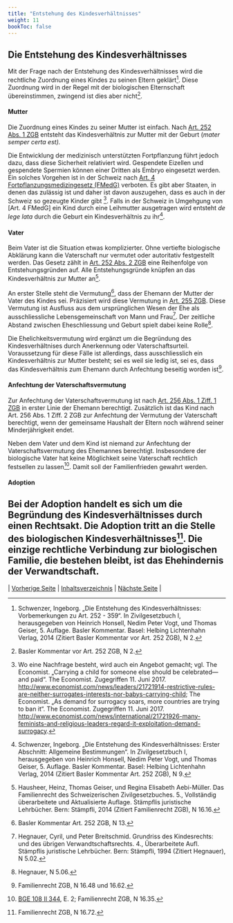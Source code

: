 ```yaml
---
title: "Entstehung des Kindesverhältnisses"
weight: 11
bookToc: false
---
```


## Die Entstehung des Kindesverhältnisses

Mit der Frage nach der Entstehung des Kindesverhältnisses wird die
rechtliche Zuordnung eines Kindes zu seinen Eltern geklärt[^1]. Diese
Zuordnung wird in der Regel mit der biologischen Elternschaft
übereinstimmen, zwingend ist dies aber nicht[^2].

#### Mutter

Die Zuordnung eines Kindes zu seiner Mutter ist einfach. Nach [Art. 252
Abs. 1
ZGB](https://www.fedlex.admin.ch/eli/cc/24/233_245_233/de#art_252)
entsteht das Kindesverhältnis zur Mutter mit der Geburt (*mater semper
certa est).*

Die Entwicklung der medizinisch unterstützten Fortpflanzung führt jedoch
dazu, dass diese Sicherheit relativiert wird. Gespendete Eizellen und
gespendete Spermien können einer Dritten als Embryo eingesetzt werden.
Ein solches Vorgehen ist in der Schweiz nach [Art. 4
Fortpflanzungsmedizingesetz
(FMedG)](https://www.fedlex.admin.ch/eli/cc/2000/554/de#art_4)
verboten. Es gibt aber Staaten, in denen das zulässig ist und daher ist
davon auszugehen, dass es auch in der Schweiz so gezeugte Kinder gibt
[^3]. Falls in der Schweiz in Umgehgung von [Art. 4 FMedG] ein Kind
durch eine Leihmutter ausgetragen wird entsteht *de lege lata* durch die
Geburt ein Kindesverhältnis zu ihr[^4]. 

#### Vater

Beim Vater ist die Situation etwas komplizierter. Ohne vertiefte
biologische Abklärung kann die Vaterschaft nur vermutet oder autoritativ
festgestellt werden. Das Gesetz zählt in [Art. 252 Abs. 2
ZGB](https://www.fedlex.admin.ch/eli/cc/24/233_245_233/de#art_252) eine
Reihenfolge von Entstehungsgründen auf. Alle Entstehungsgründe knüpfen
an das Kindesverhältnis zur Mutter an[^5].

An erster Stelle steht die Vermutung[^6], dass der Ehemann der Mutter
der Vater des Kindes sei. Präzisiert wird diese Vermutung in [Art. 255
ZGB](https://www.fedlex.admin.ch/eli/cc/24/233_245_233/de#art_255).
Diese Vermutung ist Ausfluss aus dem ursprünglichen Wesen der Ehe als
ausschliessliche Lebensgemeinschaft von Mann und Frau[^7]. Der zeitliche 
Abstand zwischen Eheschliessung und Geburt spielt dabei keine Rolle[^8].

Die Ehelichkeitsvermutung wird ergänzt um die Begründung des
Kindesverhältnises durch Anerkennung oder Vaterschaftsurteil.
Voraussetzung für diese Fälle ist allerdings, dass ausschliesslich ein
Kindesverhältnis zur Mutter besteht; sei es weil sie ledig ist, sei es,
dass das Kindesverhältnis zum Ehemann durch Anfechtung beseitig worden
ist[^9].

#### Anfechtung der Vaterschaftsvermutung

Zur Anfechtung der Vaterschaftsvermutung ist nach [Art. 256 Abs. 1
Ziff. 1
ZGB](https://www.fedlex.admin.ch/eli/cc/24/233_245_233/de#art_256) in
erster Linie der Ehemann berechtigt. Zusätzlich ist das Kind nach
Art. 256 Abs. 1 Ziff. 2 ZGB zur Anfechtung der Vermutung der Vaterschaft
berechtigt, wenn der gemeinsame Haushalt der Eltern noch während seiner
Minderjährigkeit endet.

Neben dem Vater und dem Kind ist niemand zur Anfechtung der
Vaterschaftsvermutung des Ehemannes berechtigt. Insbesondere der
biologische Vater hat keine Möglichkeit seine Vaterschaft rechtlich
festsellen zu lassen[^10]. Damit soll der Familienfrieden gewahrt
werden.

#### Adoption

Bei der Adoption handelt es sich um die Begründung des
Kindesverhältnisses durch einen Rechtsakt. Die Adoption tritt an die
Stelle des biologischen Kindesverhältnisses[^11]. Die einzige rechtliche
Verbindung zur biologischen Familie, die bestehen bleibt, ist das
Ehehindernis der Verwandtschaft.
---

| [Vorherige Seite](scheidung) | [Inhaltsverzeichnis](../index) | [Nächste Seite](kinder_wirkung) |

[^1]: Schwenzer, Ingeborg. „Die Entstehung des Kindesverhältnisses:
    Vorbemerkungen zu Art. 252 - 359“. In Zivilgesetzbuch I,
    herausgegeben von Heinrich Honsell, Nedim Peter Vogt, und Thomas
    Geiser, 5. Auflage. Basler Kommentar. Basel: Helbing Lichtenhahn
    Verlag, 2014 (Zitiert Basler Kommentar vor Art. 252 ZGB), N 2.

[^2]: Basler Kommentar vor Art. 252 ZGB, N 2.

[^3]: Wo eine Nachfrage besteht, wird auch ein Angebot gemacht;
    vgl. The Economist. „Carrying a child for someone else should be
    celebrated—and paid“. The Economist. Zugegriffen 11. Juni 2017.
    http://www.economist.com/news/leaders/21721914-restrictive-rules-are-neither-surrogates-interests-nor-babys-carrying-child; 
    The Economist. „As demand for surrogacy soars, more countries are trying to ban it“. The Economist. Zugegriffen 11. Juni 2017. http://www.economist.com/news/international/21721926-many-feminists-and-religious-leaders-regard-it-exploitation-demand-surrogacy.
    
[^4]: Schwenzer, Ingeborg. „Die Entstehung des Kindesverhältnisses:
    Erster Abschnitt: Allgemeine Bestimmungen“. In Zivilgesetzbuch I,
    herausgegeben von Heinrich Honsell, Nedim Peter Vogt, und Thomas
    Geiser, 5. Auflage. Basler Kommentar. Basel: Helbing Lichtenhahn
    Verlag, 2014 (Zitiert Basler Kommentar Art. 252 ZGB),  N 9.

[^5]: Hausheer, Heinz, Thomas Geiser, und Regina Elisabeth Aebi-Müller.
    Das Familienrecht des Schweizerischen Zivilgesetzbuches. 5.,
    Vollständig überarbeitete und Aktualisierte Auflage. Stämpflis
    juristische Lehrbücher. Bern: Stämpfli, 2014 (Zitiert Familienrecht
    ZGB), N 16.16.

[^6]: Basler Kommentar Art. 252 ZGB, N 13.

[^7]: Hegnauer, Cyril, und Peter Breitschmid. Grundriss des
    Kindesrechts: und des übrigen Verwandtschaftsrechts. 4.,
    Überarbeitete Aufl. Stämpflis juristische Lehrbücher. Bern:
    Stämpfli, 1994 (Zitiert Hegnauer), N 5.02.

[^8]: Hegnauer, N 5.06.

[^9]: Familienrecht ZGB, N 16.48 und 16.62.

[^10]: [BGE 108 II 344](https://www.bger.ch/ext/eurospider/live/de/php/clir/http/index.php?lang=de&type=show_document&page=1&from_date=&to_date=&from_year=1954&to_year=2022&sort=relevance&insertion_date=&from_date_push=&top_subcollection_clir=bge&query_words=&part=all&de_fr=&de_it=&fr_de=&fr_it=&it_de=&it_fr=&orig=&translation=&rank=0&highlight_docid=atf%3A%2F%2F108-II-344%3Ade&number_of_ranks=0&azaclir=clir), E. 2;
    Familienrecht ZGB, N 16.35.

[^11]: Familienrecht ZGB, N 16.72.
